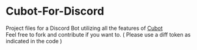 # Cubot-For-Discord

Project files for a Discord Bot utilizing all the features of [Cubot](https://github.com/AkshathRaghav/cubot.io) <br> 
Feel free to fork and contribute if you want to. ( Please use a diff token as indicated in the code )
